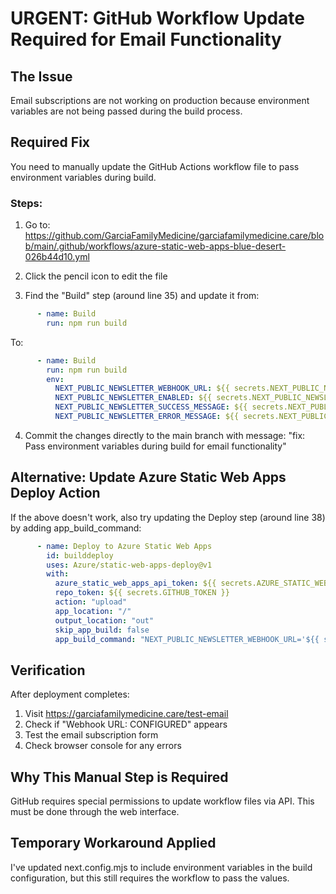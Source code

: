 # URGENT: GitHub Workflow Update Required for Email Functionality

## The Issue
Email subscriptions are not working on production because environment variables are not being passed during the build process.

## Required Fix
You need to manually update the GitHub Actions workflow file to pass environment variables during build.

### Steps:

1. Go to: https://github.com/GarciaFamilyMedicine/garciafamilymedicine.care/blob/main/.github/workflows/azure-static-web-apps-blue-desert-026b44d10.yml

2. Click the pencil icon to edit the file

3. Find the "Build" step (around line 35) and update it from:
```yaml
      - name: Build
        run: npm run build
```

To:
```yaml
      - name: Build
        run: npm run build
        env:
          NEXT_PUBLIC_NEWSLETTER_WEBHOOK_URL: ${{ secrets.NEXT_PUBLIC_NEWSLETTER_WEBHOOK_URL }}
          NEXT_PUBLIC_NEWSLETTER_ENABLED: ${{ secrets.NEXT_PUBLIC_NEWSLETTER_ENABLED }}
          NEXT_PUBLIC_NEWSLETTER_SUCCESS_MESSAGE: ${{ secrets.NEXT_PUBLIC_NEWSLETTER_SUCCESS_MESSAGE }}
          NEXT_PUBLIC_NEWSLETTER_ERROR_MESSAGE: ${{ secrets.NEXT_PUBLIC_NEWSLETTER_ERROR_MESSAGE }}
```

4. Commit the changes directly to the main branch with message:
   "fix: Pass environment variables during build for email functionality"

## Alternative: Update Azure Static Web Apps Deploy Action

If the above doesn't work, also try updating the Deploy step (around line 38) by adding app_build_command:

```yaml
      - name: Deploy to Azure Static Web Apps
        id: builddeploy
        uses: Azure/static-web-apps-deploy@v1
        with:
          azure_static_web_apps_api_token: ${{ secrets.AZURE_STATIC_WEB_APPS_API_TOKEN_BLUE_DESERT_026B44D10 }}
          repo_token: ${{ secrets.GITHUB_TOKEN }}
          action: "upload"
          app_location: "/"
          output_location: "out"
          skip_app_build: false
          app_build_command: "NEXT_PUBLIC_NEWSLETTER_WEBHOOK_URL='${{ secrets.NEXT_PUBLIC_NEWSLETTER_WEBHOOK_URL }}' NEXT_PUBLIC_NEWSLETTER_ENABLED='${{ secrets.NEXT_PUBLIC_NEWSLETTER_ENABLED }}' NEXT_PUBLIC_NEWSLETTER_SUCCESS_MESSAGE='${{ secrets.NEXT_PUBLIC_NEWSLETTER_SUCCESS_MESSAGE }}' NEXT_PUBLIC_NEWSLETTER_ERROR_MESSAGE='${{ secrets.NEXT_PUBLIC_NEWSLETTER_ERROR_MESSAGE }}' npm run build"
```

## Verification
After deployment completes:
1. Visit https://garciafamilymedicine.care/test-email
2. Check if "Webhook URL: CONFIGURED" appears
3. Test the email subscription form
4. Check browser console for any errors

## Why This Manual Step is Required
GitHub requires special permissions to update workflow files via API. This must be done through the web interface.

## Temporary Workaround Applied
I've updated next.config.mjs to include environment variables in the build configuration, but this still requires the workflow to pass the values.